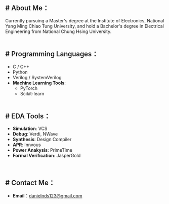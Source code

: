 ## #<b style="font-weight: 600"> About Me：</b>
<!--```
渴望社交 ---.>  發現沒人理自己  ---.> 去看動漫好了
   ^                                 |
   |        Otaku Circulation        |
   |                                 v
感到空虛 <--- 變得更黏在電腦前 <--- 心靈暫時滿足
```-->
Currently pursuing a Master's degree at the Institute of Electronics, National Yang Ming Chiao Tung University, and hold a Bachelor's degree in Electrical Engineering from National Chung Hsing University.
<br><br>


## #<b style="font-weight: 600"> Programming Languages：</b>
- C / C++
- Python
- Verilog / SystemVerilog
- **Machine Learning Tools**:
   - PyTorch
   - Scikit-learn
<br><br>


## #<b style="font-weight: 600"> EDA Tools：</b>
- **Simulation**: VCS
- **Debug**: Verdi, NWave
- **Synthesis**: Design Compiler
- **APR**: Innvous
- **Power Anakysis**: PrimeTime
- **Formal Verification**: JasperGold
<br>


## #<b style="font-weight: 600"> Contact Me：</b>
   <!-- <img align="center" src="https://raw.githubusercontent.com/rahuldkjain/github-profile-readme-generator/master/src/images/icons/Social/discord.svg" alt="" height="30" width="30" /> guizhi
</span> -->
- **Email**：danielnds123@gmail.com
<br><br><br>


<!-- ## <b style="font-weight: 600">⚡ Fun fact：</b>
- Minecraft DataPacks / Maps Creator (HolyGuizhi) -->

